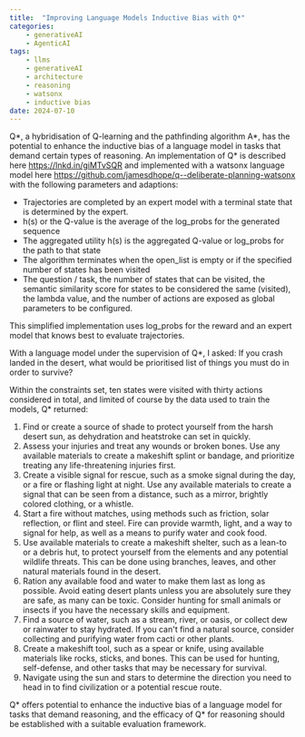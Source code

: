 ```yaml
---
title:  "Improving Language Models Inductive Bias with Q*"
categories: 
    - generativeAI
    - AgenticAI
tags: 
    - llms
    - generativeAI
    - architecture
    - reasoning
    - watsonx
    - inductive bias
date: 2024-07-10
---
```


Q*, a hybridisation of Q-learning and the pathfinding algorithm A*, has the potential to enhance the inductive bias of a language model in tasks that demand certain types of reasoning. An implementation of Q* is described here https://lnkd.in/giMTvSQR and implemented with a watsonx language model here https://github.com/jamesdhope/q--deliberate-planning-watsonx with the following parameters and adaptions:

- Trajectories are completed by an expert model with a terminal state that is determined by the expert.
- h(s) or the Q-value is the average of the log_probs for the generated sequence
- The aggregated utility h(s) is the aggregated Q-value or log_probs for the path to that state
- The algorithm terminates when the open_list is empty or if the specified number of states has been visited
- The question / task, the number of states that can be visited, the semantic similarity score for states to be considered the same (visited), the lambda value, and the number of actions are exposed as global parameters to be configured.

This simplified implementation uses log_probs for the reward and an expert model that knows best to evaluate trajectories.

With a language model under the supervision of Q*, I asked: If you crash landed in the desert, what would be prioritised list of things you must do in order to survive? 

Within the constraints set, ten states were visited with thirty actions considered in total, and limited of course by the data used to train the models, Q* returned:

1. Find or create a source of shade to protect yourself from the harsh desert sun, as dehydration and heatstroke can set in quickly.
2. Assess your injuries and treat any wounds or broken bones. Use any available materials to create a makeshift splint or bandage, and prioritize treating any life-threatening injuries first.
3. Create a visible signal for rescue, such as a smoke signal during the day, or a fire or flashing light at night. Use any available materials to create a signal that can be seen from a distance, such as a mirror, brightly colored clothing, or a whistle.
4. Start a fire without matches, using methods such as friction, solar reflection, or flint and steel. Fire can provide warmth, light, and a way to signal for help, as well as a means to purify water and cook food.
5. Use available materials to create a makeshift shelter, such as a lean-to or a debris hut, to protect yourself from the elements and any potential wildlife threats. This can be done using branches, leaves, and other natural materials found in the desert.
6. Ration any available food and water to make them last as long as possible. Avoid eating desert plants unless you are absolutely sure they are safe, as many can be toxic. Consider hunting for small animals or insects if you have the necessary skills and equipment.
7. Find a source of water, such as a stream, river, or oasis, or collect dew or rainwater to stay hydrated. If you can't find a natural source, consider collecting and purifying water from cacti or other plants.
8. Create a makeshift tool, such as a spear or knife, using available materials like rocks, sticks, and bones. This can be used for hunting, self-defense, and other tasks that may be necessary for survival.
9. Navigate using the sun and stars to determine the direction you need to head in to find civilization or a potential rescue route.

Q* offers potential to enhance the inductive bias of a language model for tasks that demand reasoning, and the efficacy of Q* for reasoning should be established with a suitable evaluation framework.
